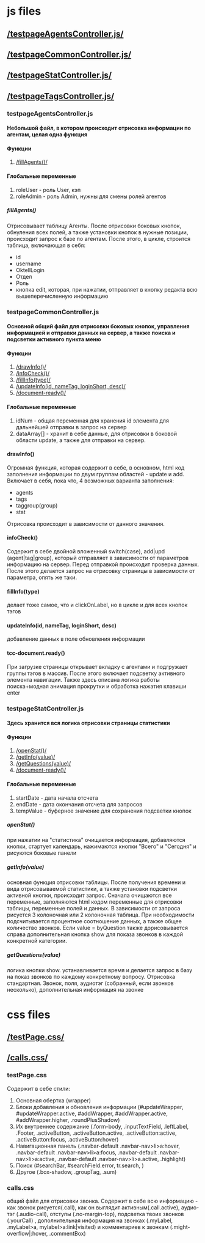 # js files
## [/testpageAgentsController.js/](admin.md#testpageagentscontrollerjs-1)
## [/testpageCommonController.js/](admin.md#testpagecommoncontrollerjs-1)
## [/testpageStatController.js/](admin.md#testpagestatcontrollerjs-1)
## [/testpageTagsController.js/](admin.md#testpagetagscontrollerjs-1)

### testpageAgentsController.js
#### Небольшой файл, в котором происходит отрисовка информации по агентам, целая одна функция
#### Функции
1.  [/fillAgents()/](admin.md#fillagents)

#### Глобальные переменные
1. roleUser - роль User, кэп
2. roleAdmin - роль Admin, нужны для смены ролей агентов

##### fillAgents()
Отрисовывает таблицу Агенты. После отрисовки боковых кнопок, обнуления всех полей, а также установки кнопок в нужные позиции, происходит запрос к базе по агентам. После этого, в цикле, строится таблица, включающая в себя: 
* id 
* username
* OktellLogin
* Отдел
* Роль
* кнопка edit, которая, при нажатии, отправляет в кнопку редакта всю вышеперечисленную информацию

### testpageCommonController.js
#### Основной общий файл для отрисовки боковых кнопок, управления информацией и отправки данных на сервер, а также поиска и подсветки активного пункта меню
#### Функции
1.  [/drawInfo()/](admin.md#drawinfo)
2.  [/infoCheck()/](admin.md#infocheck)
3.  [/fillInfo(type)/](admin.md#fillinfotype)
4.  [/updateInfo(id, nameTag, loginShort, desc)/](admin.md#updateinfo)
5.  [/document-ready()/](admin.md#tcc-documentready)

#### Глобальные переменные
1. idNum - общая переменная для хранения id элемента для дальнейшей отправки в запрос на сервер
2. dataArray[] - хранит в себе данные, для отрисовки в боковой области update, а также для отправки на сервер.

#### drawInfo()
Огромная функция, которая содержит в себе, в основном, html код заполнения информации по двум группам областей - update и add. Включает в себя, пока что, 4 возможных варианта заполнения:
* agents
* tags
* taggroup(group)
* stat

Отрисовка происходит в зависимости от данного значения.
#### infoCheck()
Содержит в себе двойной вложенный  switch(case), add|upd (agent|tag|group), который отправляет в зависимости от параметров информацию на сервер. Перед отправкой происходит проверка данных. После этого делается запрос на отрисовку страницы в зависимости от параметра, опять же таки.
#### fillInfo(type)
делает тоже самое, что и clickOnLabel, но в цикле и для всех кнопок тэгов
#### updateInfo(id, nameTag, loginShort, desc)
добавление данных в поле обновления информации
#### tcc-document.ready()
При загрузке страницы открывает вкладку с агентами и подгружает группы тэгов в массив. После этого включает подсветку активного элемента навигации. Также здесь описана логика работы поиска+модная анимация прокрутки и обработка нажатия клавиши enter

### testpageStatController.js
#### Здесь хранится вся логика отрисовки страницы статистики
#### Функции
1.  [/openStat()/](admin.md#openstat)
2.  [/getInfo(value)/](admin.md#getinfovalue)
3.  [/getQuestions(value)/](admin.md#getquestionsvalue)
4.  [/document-ready()/](admin.md#tsc-documentready)

#### Глобальные переменные
1. startDate - дата начала отсчета
2. endDate - дата окончания отсчета для запросов
3. tempValue - буферное значение для сохранения подсветки кнопок

##### openStat()
при нажатии на "статистика" очищается информация, добавляются кнопки, стартует календарь, нажимаются кнопки "Всего" и "Сегодня" и рисуются боковые панели
##### getInfo(value)
основная функция отрисовки таблицы. После получения времени и вида отрисовываемой статистики, а также установки подсветки активной кнопки, происходит запрос.
Сначала очищаются все переменные, заполняются html кодом переменные для отрисовки таблицы, переменные полей и данных. В зависимости от запроса рисуется 3 колоночная или 2 колоночная таблица. При необходимости подсчитывается процентное соотношение данных, а также общее количество звонков. Если value = byQuestion также дорисовывается справа дополнительная кнопка show для показа звонков в каждой конкретной категории.
##### getQuestions(value)
логика кнопки show. устанавливается время и делается запрос в базу на показ звонков по каждому конкретному вопросу. Отрисовка стандартная. Звонок, поля, аудиотэг (собранный, если звонков несколько), дополнительная информация на звонке
# css files
## [/testPage.css/](admin.md#testpage-1)
## [/calls.css/](admin.md#callscss-3)
### testPage.css
Содержит в себе стили:
1. Основная обертка (wrapper)
2. Блоки добавления и обновления информации (\#updateWrapper, \#updateWrapper.active, \#addWrapper, \#addWrapper.active, \#addWrapper.higher, .roundPlusShadow)
3. Их внутреннее содержание (.form-body, .inputTextField, .leftLabel, .Footer, .activeButton, .activeButton.active, .activeButton:active, .activeButton:focus, .activeButton:hover)
4. Навигационная панель (.navbar-default .navbar-nav>li>a:hover, .navbar-default .navbar-nav>li>a:focus, .navbar-default .navbar-nav>li>a:active, .navbar-default .navbar-nav>li>a.active, .highlight)
5. Поиск (\#searchBar, \#searchField.error, tr.search, )
6. Другое (.box-shadow, .groupTag, .sum)

### calls.css
общий файл для отрисовки звонка. Содержит в себе всю информацию - как звонок рисуется(.call), как он выглядит активным(.call.active), аудио-тэг (.audio-call), отступы (.no-margin-top), подсветка твоих звонков (.yourCall) , дополнительная информация на звонках (.myLabel, .myLabel>a, mylabel>a:link|visited) и комментариев к звонкам (.might-overflow|:hover, .commentBox)